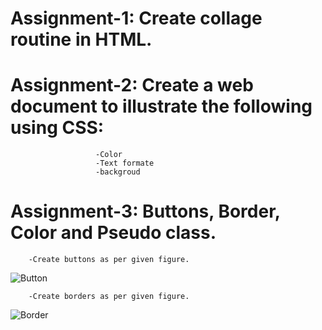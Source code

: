 # Assignment-1: Create collage routine in HTML.
# Assignment-2: Create a web document to illustrate the following using CSS:
                       -Color
                       -Text formate
                       -backgroud
# Assignment-3: Buttons, Border, Color and Pseudo class.  
        -Create buttons as per given figure.  
![Button](https://raw.githubusercontent.com/nishalgurung4/WT-2021/main/assets/images/buttons.png "Button")

        -Create borders as per given figure.  
![Border](https://raw.githubusercontent.com/nishalgurung4/WT-2021/main/assets/images/box.png "Border")